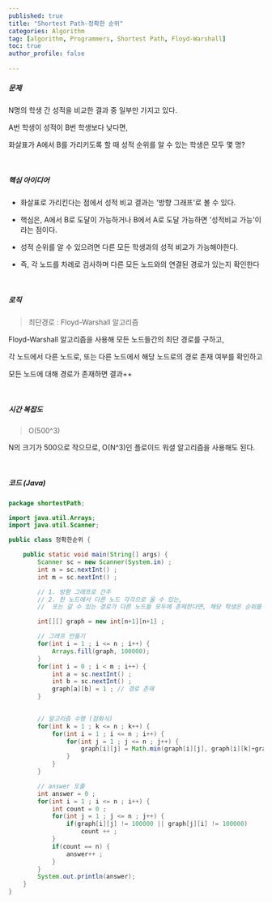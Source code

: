 ```yaml
---
published: true
title: "Shortest Path-정확한 순위" 
categories: Algorithm 
tag: [algorithm, Programmers, Shortest Path, Floyd-Warshall] 
toc: true
author_profile: false 
  
---
```




##### 문제 

N명의 학생 간 성적을 비교한 결과 중 일부만 가지고 있다. 

A번 학생이 성적이 B번 학생보다 낮다면, 

화살표가 A에서 B를 가리키도록 할 때 성적 순위를 알 수 있는 학생은 모두 몇 명? 

<br>





##### 핵심 아이디어 

* 화살표로 가리킨다는 점에서 성적 비교 결과는 '방향 그래프'로 볼 수 있다. 

* 핵심은, A에서 B로 도달이 가능하거나 B에서 A로 도달 가능하면 '성적비교 가능'이라는 점이다. 

* 성적 순위를 알 수 있으려면 다른 모든 학생과의 성적 비교가 가능해야한다. 
* 즉, 각 노드를 차례로 검사하며 다른 모든 노드와의 연결된 경로가 있는지 확인한다 

<br>



##### 로직

> 최단경로 : Floyd-Warshall 알고리즘 

 Floyd-Warshall 알고리즘을 사용해 모든 노드들간의 최단 경로를 구하고, 

각 노드에서 다른 노드로, 또는 다른 노드에서 해당 노드로의 경로 존재 여부를 확인하고 

모든 노드에 대해 경로가 존재하면 결과++ 

<br>



##### 시간 복잡도 

> O(500^3)

N의 크기가 500으로 작으므로, O(N^3)인 플로이드 워셜 알고리즘을 사용해도 된다. 

<br>





##### 코드 (Java)

```java
package shortestPath;

import java.util.Arrays;
import java.util.Scanner;

public class 정확한순위 {

	public static void main(String[] args) {
		Scanner sc = new Scanner(System.in) ; 
		int n = sc.nextInt() ; 
		int m = sc.nextInt() ;

		// 1. 방향 그래프로 간주 
		// 2. 한 노드에서 다른 노드 각각으로 올 수 있는, 
		// 	또는 갈 수 있는 경로가 다른 노드들 모두에 존재한다면, 해당 학생은 순위를 알 수 있다 

		int[][] graph = new int[n+1][n+1] ;

		// 그래프 만들기 
		for(int i = 1 ; i <= n ; i++) {
			Arrays.fill(graph, 100000);
		}
		for(int i = 0 ; i < m ; i++) {
			int a = sc.nextInt() ; 
			int b = sc.nextInt() ; 
			graph[a][b] = 1 ; // 경로 존재 
		}

		
		// 알고리즘 수행 (점화식) 
		for(int k = 1 ; k <= n ; k++) { 
			for(int i = 1 ; i <= n ; i++) { 
				for(int j = 1 ; j <= n ; j++) {
					graph[i][j] = Math.min(graph[i][j], graph[i][k]+graph[k][j]) ; 
				}
			}
		}

		// answer 도출 
		int answer = 0 ;
		for(int i = 1 ; i <= n ; i++) {
			int count = 0 ;
			for(int j = 1 ; j <= n ; j++) {
				if(graph[i][j] != 100000 || graph[j][i] != 100000) 
					count ++ ; 
			}
			if(count == n) {
				answer++ ; 
			}
		}
		System.out.println(answer);
	}
}

```

<br>





